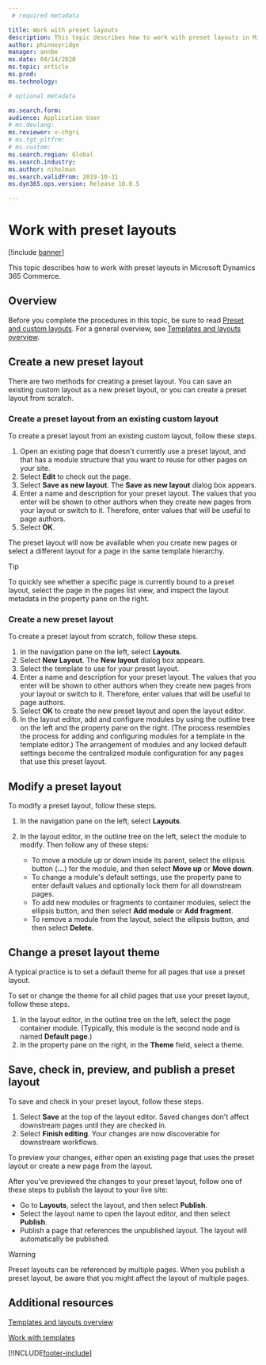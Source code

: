```yaml
---
 # required metadata

title: Work with preset layouts
description: This topic describes how to work with preset layouts in Microsoft Dynamics 365 Commerce.
author: phinneyridge
manager: annbe
ms.date: 04/14/2020
ms.topic: article
ms.prod: 
ms.technology: 

# optional metadata

ms.search.form:  
audience: Application User
# ms.devlang: 
ms.reviewer: v-chgri
# ms.tgt_pltfrm: 
# ms.custom: 
ms.search.region: Global
ms.search.industry: 
ms.author: niholman
ms.search.validFrom: 2019-10-31
ms.dyn365.ops.version: Release 10.0.5

---
```


# Work with preset layouts


[!include [banner](includes/banner.md)]

This topic describes how to work with preset layouts in Microsoft Dynamics 365 Commerce.

## Overview

Before you complete the procedures in this topic, be sure to read [Preset and custom layouts](templates-layouts-overview.md#preset-and-custom-layouts). For a general overview, see [Templates and layouts overview](templates-layouts-overview.md).

## Create a new preset layout

There are two methods for creating a preset layout. You can save an existing custom layout as a new preset layout, or you can create a preset layout from scratch.

### Create a preset layout from an existing custom layout

To create a preset layout from an existing custom layout, follow these steps.

1. Open an existing page that doesn't currently use a preset layout, and that has a module structure that you want to reuse for other pages on your site.
1. Select **Edit** to check out the page.
1. Select **Save as new layout**. The **Save as new layout** dialog box appears.
1. Enter a name and description for your preset layout. The values that you enter will be shown to other authors when they create new pages from your layout or switch to it. Therefore, enter values that will be useful to page authors.
1. Select **OK**.

The preset layout will now be available when you create new pages or select a different layout for a page in the same template hierarchy.

> [!TIP]
> To quickly see whether a specific page is currently bound to a preset layout, select the page in the pages list view, and inspect the layout metadata in the property pane on the right.

### Create a new preset layout

To create a preset layout from scratch, follow these steps.

1. In the navigation pane on the left, select **Layouts**.
1. Select **New Layout**. The **New layout** dialog box appears.
1. Select the template to use for your preset layout.
1. Enter a name and description for your preset layout. The values that you enter will be shown to other authors when they create new pages from your layout or switch to it. Therefore, enter values that will be useful to page authors.
1. Select **OK** to create the new preset layout and open the layout editor.
1. In the layout editor, add and configure modules by using the outline tree on the left and the property pane on the right. (The process resembles the process for adding and configuring modules for a template in the template editor.) The arrangement of modules and any locked default settings become the centralized module configuration for any pages that use this preset layout.

## Modify a preset layout

To modify a preset layout, follow these steps.

1. In the navigation pane on the left, select **Layouts**.
1. In the layout editor, in the outline tree on the left, select the module to modify. Then follow any of these steps:

    - To move a module up or down inside its parent, select the ellipsis button (**...**) for the module, and then select **Move up** or **Move down**.
    - To change a module's default settings, use the property pane to enter default values and optionally lock them for all downstream pages.
    - To add new modules or fragments to container modules, select the ellipsis button, and then select **Add module** or **Add fragment**.
    - To remove a module from the layout, select the ellipsis button, and then select **Delete**.

## Change a preset layout theme

A typical practice is to set a default theme for all pages that use a preset layout.

To set or change the theme for all child pages that use your preset layout, follow these steps.

1. In the layout editor, in the outline tree on the left, select the page container module. (Typically, this module is the second node and is named **Default page**.)
1. In the property pane on the right, in the **Theme** field, select a theme.

## Save, check in, preview, and publish a preset layout

To save and check in your preset layout, follow these steps.

1. Select **Save** at the top of the layout editor. Saved changes don't affect downstream pages until they are checked in.
1. Select **Finish editing**. Your changes are now discoverable for downstream workflows.

To preview your changes, either open an existing page that uses the preset layout or create a new page from the layout.

After you've previewed the changes to your preset layout, follow one of these steps to publish the layout to your live site:

* Go to **Layouts**, select the layout, and then select **Publish**.
* Select the layout name to open the layout editor, and then select **Publish**.
* Publish a page that references the unpublished layout. The layout will automatically be published.

> [!WARNING]
> Preset layouts can be referenced by multiple pages. When you publish a preset layout, be aware that you might affect the layout of multiple pages.

## Additional resources

[Templates and layouts overview](templates-layouts-overview.md)

[Work with templates](work-with-templates.md)


[!INCLUDE[footer-include](../includes/footer-banner.md)]